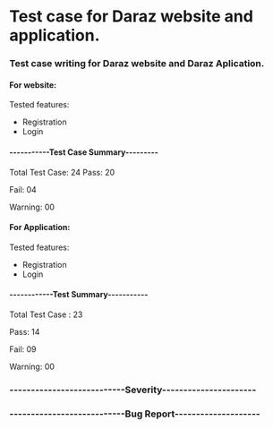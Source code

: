 # Test case for Daraz website and application.

### Test case writing for Daraz website and Daraz Aplication.

#### For website:
  
 Tested features:  
* Registration 
* Login
 
	
#### -----------Test Case Summary---------

Total Test Case: 24
Pass: 20

Fail: 04

Warning: 00

#### For Application:

Tested features:

* Registration
* Login

#### ------------Test Summary-----------

Total Test Case : 23

Pass: 14

Fail: 09

  
 
Warning: 00


 ### ---------------------------Severity---------------------- 
 ### ---------------------------Bug Report--------------------
